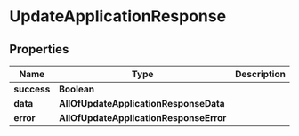 # UpdateApplicationResponse

## Properties
Name | Type | Description | Notes
------------ | ------------- | ------------- | -------------
**success** | **Boolean** |  |  [optional]
**data** | **AllOfUpdateApplicationResponseData** |  |  [optional]
**error** | **AllOfUpdateApplicationResponseError** |  |  [optional]
